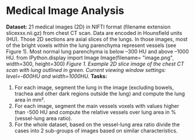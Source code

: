 # Medical Image Analysis
**Dataset:** 21 medical images (2D) in NIFTI format (filename extension slicexxx.nii.gz) from chest CT scan. Data are encoded in Hounsfield units (HU). Those 2D sections are axial slices of the lungs.
In those images, most of the bright voxels within the lung parenchyma represent vessels (see Figure 1). Most normal lung parenchyma is below –300 HU and above –1000 HU. 
from IPython.display import Image
Image(filename= "image.png", width=300, height=300)
*Figure 1. Example 2D slice image of the chest CT scan with lung outlined in green. Current viewing window settings: level=-600HU and width=1000HU.*
**Tasks:** 
1. For each image, segment the lung in the image (excluding bowels, trachea and other dark regions outside the lung) and compute the lung area in mm². 
2. For each image, segment the main vessels voxels with values higher than -500 HU and compute the relative vessels over lung area in % (vessel-lung area ratio).
3. For the whole dataset, based on the vessel-lung area ratio divide the cases into 2 sub-groups of images based on similar characteristics.

